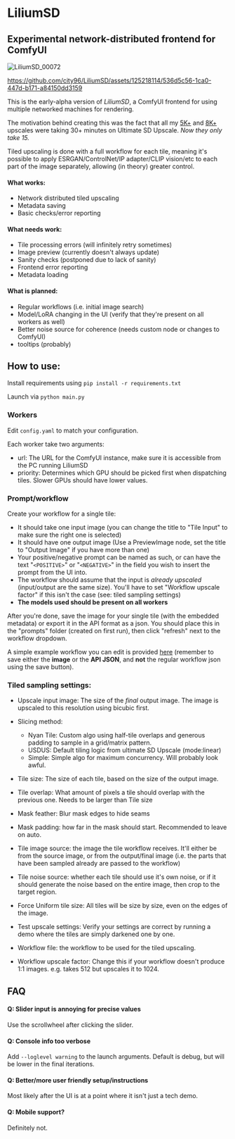 # LiliumSD
## Experimental network-distributed frontend for ComfyUI

![LiliumSD_00072](https://github.com/city96/LiliumSD/assets/125218114/b3dd72f2-29b1-406c-840e-3ec9b5eca8a8)

https://github.com/city96/LiliumSD/assets/125218114/536d5c56-1ca0-447d-b171-a84150dd3159

This is the early-alpha version of *LiliumSD*, a ComfyUI frontend for using multiple networked machines for rendering.

The motivation behind creating this was the fact that all my [5K+](https://imgsli.com/MjMwMzg2) and [8K+](https://imgsli.com/MjMxMTgw) upscales were taking 30+ minutes on Ultimate SD Upscale. *Now they only take 15.*

Tiled upscaling is done with a full workflow for each tile, meaning it's possible to apply ESRGAN/ControlNet/IP adapter/CLIP vision/etc to each part of the image separately, allowing (in theory) greater control.

#### What works:
- Network distributed tiled upscaling
- Metadata saving
- Basic checks/error reporting

#### What needs work:
- Tile processing errors (will infinitely retry sometimes)
- Image preview (currently doesn't always update)
- Sanity checks (postponed due to lack of sanity)
- Frontend error reporting
- Metadata loading

#### What is planned:
- Regular workflows (i.e. initial image search)
- Model/LoRA changing in the UI (verify that they're present on all workers as well)
- Better noise source for coherence (needs custom node or changes to ComfyUI)
- tooltips (probably)

## How to use:

Install requirements using `pip install -r requirements.txt`

Launch via `python main.py`

### Workers

Edit `config.yaml` to match your configuration.

Each worker take two arguments:

- url: The URL for the ComfyUI instance, make sure it is accessible from the PC running LiliumSD
- priority: Determines which GPU should be picked first when dispatching tiles. Slower GPUs should have lower values. 

### Prompt/workflow

Create your workflow for a single tile:

- It should take one input image (you can change the title to "Tile Input" to make sure the right one is selected)
- It should have one output image (Use a PreviewImage node, set the title to "Output Image" if you have more than one)
- Your positive/negative prompt can be named as such, or can have the text "`<POSITIVE>`" or "`<NEGATIVE>`" in the field you wish to insert the prompt from the UI into.
- The workflow should assume that the input is *already upscaled* (input/output are the same size). You'll have to set "Workflow upscale factor" if this isn't the case (see: tiled sampling settings)
- **The models used should be present on all workers**

After you're done, save the image for your single tile (with the embedded metadata) or export it in the API format as a json. You should place this in the "prompts" folder (created on first run), then click "refresh" next to the workflow dropdown.

A simple example workflow you can edit is provided [here](https://github.com/city96/LiliumSD/assets/125218114/a9b4f4f3-113c-4b92-a455-5258205a0f0f) (remember to save either the **image** or the **API JSON**, and **not** the regular workflow json using the save button).

### Tiled sampling settings:

- Upscale input image: The size of the *final* output image. The image is upscaled to this resolution using bicubic first.
- Slicing method: 
  - Nyan Tile: Custom algo using half-tile overlaps and generous padding to sample in a grid/matrix pattern.
  - USDUS: Default tiling logic from ultimate SD Upscale (mode:linear)
  - Simple: Simple algo for maximum concurrency. Will probably look awful.
- Tile size: The size of each tile, based on the size of the output image.
- Tile overlap: What amount of pixels a tile should overlap with the previous one. Needs to be larger than Tile size
- Mask feather: Blur mask edges to hide seams
- Mask padding: how far in the mask should start. Recommended to leave on auto.
- Tile image source: the image the tile workflow receives. It'll either be from the source image, or from the output/final image (i.e. the parts that have been sampled already are passed to the workflow)
- Tile noise source: whether each tile should use it's own noise, or if it should generate the noise based on the entire image, then crop to the target region.
- Force Uniform tile size: All tiles will be size by size, even on the edges of the image.
- Test upscale settings: Verify your settings are correct by running a demo where the tiles are simply darkened one by one.

- Workflow file: the workflow to be used for the tiled upscaling.
- Workflow upscale factor: Change this if your workflow doesn't produce 1:1 images. e.g. takes 512 but upscales it to 1024.

## FAQ

#### Q: Slider input is annoying for precise values
Use the scrollwheel after clicking the slider.

#### Q: Console info too verbose
Add `--loglevel warning` to the launch arguments. Default is debug, but will be lower in the final iterations.

#### Q: Better/more user friendly setup/instructions
Most likely after the UI is at a point where it isn't just a tech demo.

#### Q: Mobile support?
Definitely not.
